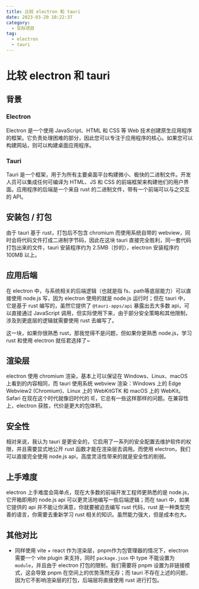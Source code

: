 ```yaml
---
title: 比较 electron 和 tauri
date: 2023-03-20 10:22:37
category:
  - 实际项目
tag:
  - electron
  - tauri
---
```


# 比较 electron 和 tauri

## 背景

### Electron

Electron 是一个使用 JavaScript、HTML 和 CSS 等 Web 技术创建原生应用程序的框架。它负责处理困难的部分，因此您可以专注于应用程序的核心。如果您可以构建网站，则可以构建桌面应用程序。

### Tauri

Tauri 是一个框架，用于为所有主要桌面平台构建微小、极快的二进制文件。开发人员可以集成任何可编译为 HTML、JS 和 CSS 的前端框架来构建他们的用户界面。应用程序的后端是一个来自 rust 的二进制文件，带有一个前端可以与之交互的 API。

## 安装包 / 打包

由于 tauri 基于 rust，打包后不包含 chromium 而使用系统自带的 webview，同时会将代码文件打成二进制字节码，因此在这块 tauri 直接完全胜利，同一套代码打包出来的文件，tauri 安装程序约为 2.5MB（抄的），electron 安装程序约 100MB 以上。

## 应用后端

在 electron 中，与系统相关的后端逻辑（也就是指 fs、path等底层能力）可以直接使用 node.js 写，因为 electron 使用的就是 node.js 运行时；但在 tauri 中，它是基于 rust 编写的，虽然它提供了 `@tauri-apps/api` 暴露出去大多数 api，可以直接通过 JavaScript 调用，但实际使用下来，由于部分安全策略和其他限制，涉及到更底层的逻辑就需要使用 rust 去编写了。

这一块，如果你很熟悉 rust，那我觉得不是问题，但如果你更熟悉 node.js，学习 rust 和使用 electron 就任君选择了~

## 渲染层

electron 使用 chromium 渲染，基本上可以保证在 Windows、Linux、macOS 上看到的内容相同，而 tauri 使用系统 webview 渲染：Windows 上的 Edge Webview2 (Chromium)、Linux 上的 WebKitGTK 和 macOS 上的 WebKit。Safari 在现在这个时代就像旧时代的 IE，它总有一些这样那样的问题。在兼容性上，electron 获胜，代价是更大的包体积。

## 安全性

相对来说，我认为 tauri 是更安全的，它启用了一系列的安全配置去维护软件的权限，并且需要显式地公开 rust 函数才能在渲染层去调用。而使用 electron，我们可以直接完全使用 node.js api，高度灵活性带来的就是安全性的削弱。

## 上手难度

electron 上手难度会简单点，现在大多数的前端开发工程师更熟悉的是 node.js，它开箱即用的 node.js api 可以更灵活地编写一些后端逻辑；而在 tauri 中，如果它提供的 api 并不能让你满意，你就要被迫去编写 rust 代码，rust 是一种类型完善的语言，你需要去重新学习 rust 相关的知识。虽然能力强大，但是成本也大。

## 其他对比

- 同样使用 vite + react 作为渲染层，pnpm作为包管理器的情况下，electron 需要一个 vite plugin 来支持，同时 `package.json` 中 type 不能设置为 `module`，并且由于 electron 打包的限制，我们需要将 pnpm 设置为非链接模式，这会导致 pnpm 在空间上的优势荡然无存；而 tauri 不存在上述的问题，因为它不影响渲染层的打包，后端层将直接使用 rust 进行打包。